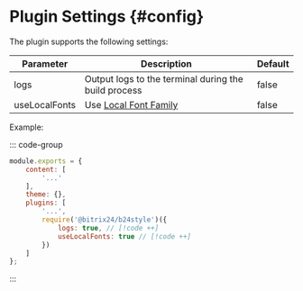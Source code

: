 # Plugin Settings {#config}

The plugin supports the following settings:

<div class="info-wrapper">
	<table class="info">
		<thead>
			<tr>
				<th>Parameter</th>
				<th>Description</th>
				<th>Default</th>
			</tr>
		</thead>
		<tbody>
			<tr>
				<td translate="no" class="variable">logs</td>
				<td translate="no" class="value">
					Output logs to the terminal during the build process
				</td>
				<td translate="no" class="value">false</td>
			</tr>
			<tr>
				<td translate="no" class="variable">useLocalFonts</td>
				<td translate="no" class="value">
					Use <a href="/guide/working-with-fonts.html#local-font-family">Local Font Family</a>
				</td>
				<td translate="no" class="value">false</td>
			</tr>
		</tbody>
	</table>
</div>

Example:

::: code-group
```js [tailwind.config.js]
module.exports = {
    content: [
        '...'
    ],
    theme: {},
    plugins: [
        '...',
        require('@bitrix24/b24style')({
            logs: true, // [!code ++]
            useLocalFonts: true // [!code ++]
        })
    ]
};
```
:::